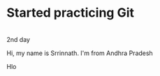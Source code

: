 # Started practicing Git
<br>2nd day<br>
<p>Hi, my name is Srrinnath. I'm from Andhra Pradesh</p>Hlo